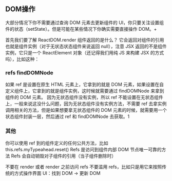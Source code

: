 ## DOM操作
大部分情况下你不需要通过查询 DOM 元素去更新组件的 UI，你只要关注设置组件的状态（setState）。但是可能在某些情况下你确实需要直接操作 DOM。+

首先我们要了解 ReactDOM.render 组件返回的是什么？
它会返回对组件的引用也就是组件实例（对于无状态状态组件来说返回 null），注意 JSX 返回的不是组件实例，它只是一个 ReactElement 对象（还记得我们用纯 JS 来构建 JSX 的方式吗），比如这种：

### refs findDOMNode
如果 ref 是设置在原生 HTML 元素上，它拿到的就是 DOM 元素，如果设置在自定义组件上，它拿到的就是组件实例，这时候就需要通过 findDOMNode 来拿到组件的 DOM 元素。
因为无状态组件没有实例，所以 ref 不能设置在无状态组件上，一般来说这没什么问题，因为无状态组件没有实例方法，不需要 ref 去拿实例调用相关的方法，但是如果想要拿无状态组件的 DOM 元素的时候，就需要用一个状态组件封装一层，然后通过 ref 和 findDOMNode 去获取。1


### 其他
你可以使用 ref 到的组件定义的任何公共方法，比如 this.refs.myTypeahead.reset()
Refs 是访问到组件内部 DOM 节点唯一可靠的方法
Refs 会自动销毁对子组件的引用（当子组件删除时）

不要在 render 或者 render 之前访问 refs
不要滥用 refs，比如只是用它来按照传统的方式操作界面 UI：找到 DOM -> 更新 DOM